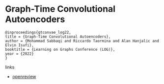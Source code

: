 # Graph-Time Convolutional Autoencoders

```
@inproceedings{gtconvae_log22,
title = {Graph-Time Convolutional Autoencoders},
author = {Mohammad Sabbaqi and Riccardo Taormina and Alan Hanjalic and Elvin Isufi},
booktitle = {Learning on Graphs Conference (LOG)},
year = {2022}
}
```

links
- [openreview](https://openreview.net/forum?id=2HqKwHaBwv)
